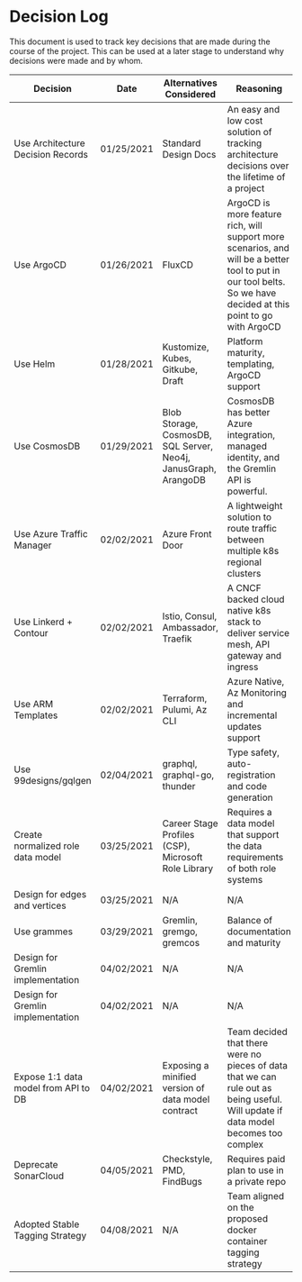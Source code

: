 # Decision Log

This document is used to track key decisions that are made during the course of the project.
This can be used at a later stage to understand why decisions were made and by whom.

| **Decision** | **Date** | **Alternatives Considered** | **Reasoning** | **Detailed doc** | **Made By** | **Work Required** |
| --- | --- |  --- | --- | --- | --- | --- |
| Use Architecture Decision Records | 01/25/2021 | Standard Design Docs | An easy and low cost solution of tracking architecture decisions over the lifetime of a project | Record Architecture Decisions | Dev Team | #21654 |
| Use ArgoCD | 01/26/2021 | FluxCD | ArgoCD is more feature rich, will support more scenarios, and will be a better tool to put in our tool belts. So we have decided at this point to go with ArgoCD | [GitOps Trade Study](Trade-Studies/GitOps.md) | Dev Team | #21672 |
| Use Helm | 01/28/2021 | Kustomize, Kubes, Gitkube, Draft | Platform maturity, templating, ArgoCD support | K8s Package Manager Trade Study | Dev Team | #21674 |
| Use CosmosDB | 01/29/2021 | Blob Storage, CosmosDB, SQL Server, Neo4j, JanusGraph, ArangoDB | CosmosDB has better Azure integration, managed identity, and the Gremlin API is powerful. | Graph Storage Trade Study and Decision | Dev Team | #21650 |
| Use Azure Traffic Manager | 02/02/2021 | Azure Front Door | A lightweight solution to route traffic between multiple k8s regional clusters | Routing Trade Study | Dev Team | #21673
| Use Linkerd + Contour | 02/02/2021 | Istio, Consul, Ambassador, Traefik | A CNCF backed cloud native k8s stack to deliver service mesh, API gateway and ingress | Routing Trade Study | Dev Team | #21673
| Use ARM Templates | 02/02/2021 | Terraform, Pulumi, Az CLI | Azure Native, Az Monitoring and incremental updates support | Automated Deployment Trade Study | Dev Team | #21651 |
| Use 99designs/gqlgen | 02/04/2021 | graphql, graphql-go, thunder | Type safety, auto-registration and code generation | GraphQL Golang Trade Study | Dev Team | #21775 |
| Create normalized role data model | 03/25/2021 | Career Stage Profiles (CSP), Microsoft Role Library | Requires a data model that support the data requirements of both role systems | Role Data Model Schema | Dev Team | #22035 |
| Design for edges and vertices | 03/25/2021 | N/A | N/A | Data Model | Dev Team | #21976 |
| Use grammes | 03/29/2021 | Gremlin, gremgo, gremcos | Balance of documentation and maturity | Gremlin API library Trade Study | Dev Team | #21870 |
| Design for Gremlin implementation | 04/02/2021 | N/A | N/A | Gremlin | Dev Team | #21980 |
| Design for Gremlin implementation | 04/02/2021 | N/A | N/A | Gremlin | Dev Team | #21980 |
| Expose 1:1 data model from API to DB | 04/02/2021 | Exposing a minified version of data model contract | Team decided that there were no pieces of data that we can rule out as being useful. Will update if data model becomes too complex | API README | Dev Team | #21658 |
| Deprecate SonarCloud | 04/05/2021 | Checkstyle, PMD, FindBugs | Requires paid plan to use in a private repo | Code Quality & Security | Dev Team | #22090 |
| Adopted Stable Tagging Strategy | 04/08/2021 | N/A | Team aligned on the proposed docker container tagging strategy  | Tagging Strategy | Dev Team | #22005 |
